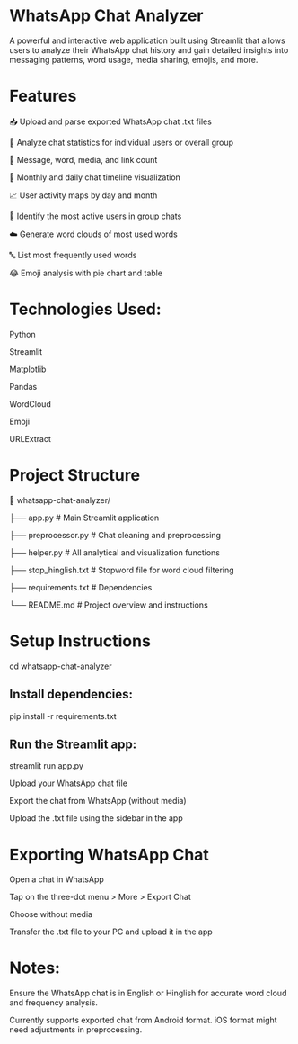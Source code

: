 # WhatsApp Chat Analyzer
A powerful and interactive web application built using Streamlit that allows users to analyze their WhatsApp chat history and gain detailed insights into messaging patterns, word usage, media sharing, emojis, and more.


# Features
📥 Upload and parse exported WhatsApp chat .txt files

👤 Analyze chat statistics for individual users or overall group

🧮 Message, word, media, and link count

📆 Monthly and daily chat timeline visualization

📈 User activity maps by day and month

👑 Identify the most active users in group chats

☁️ Generate word clouds of most used words

🔤 List most frequently used words

😂 Emoji analysis with pie chart and table

# Technologies Used:

Python

Streamlit

Matplotlib

Pandas

WordCloud

Emoji

URLExtract

# Project Structure

📂 whatsapp-chat-analyzer/

├── app.py                            # Main Streamlit application

├── preprocessor.py                   # Chat cleaning and preprocessing

├── helper.py                         # All analytical and visualization functions

├── stop_hinglish.txt                 # Stopword file for word cloud filtering

├── requirements.txt                  # Dependencies

└── README.md                          # Project overview and instructions

# Setup Instructions

cd whatsapp-chat-analyzer

## Install dependencies:

pip install -r requirements.txt

## Run the Streamlit app:

streamlit run app.py

Upload your WhatsApp chat file

Export the chat from WhatsApp (without media)

Upload the .txt file using the sidebar in the app

#  Exporting WhatsApp Chat

Open a chat in WhatsApp

Tap on the three-dot menu > More > Export Chat

Choose without media

Transfer the .txt file to your PC and upload it in the app

# Notes:

Ensure the WhatsApp chat is in English or Hinglish for accurate word cloud and frequency analysis.

Currently supports exported chat from Android format. iOS format might need adjustments in preprocessing.
